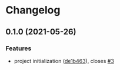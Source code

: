 # Changelog

## 0.1.0 (2021-05-26)


### Features

* project initialization ([de1b463](https://www.github.com/NotANameServer/incipyt/commit/de1b4631d5cd0430c11ee558daf354343cb05e2d)), closes [#3](https://www.github.com/NotANameServer/incipyt/issues/3)
